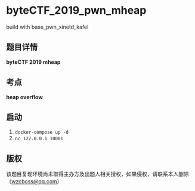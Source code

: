 # byteCTF_2019_pwn_mheap

build with base_pwn_xinetd_kafel

## 题目详情

**byteCTF 2019 mheap**

## 考点

**heap overflow**

## 启动

1. `docker-compose up -d`
2. `nc 127.0.0.1 10001`

## 版权

该题目复现环境尚未取得主办方及出题人相关授权，如果侵权，请联系本人删除（wzcboss@qq.com）